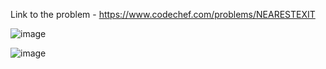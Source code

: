 Link to the problem - https://www.codechef.com/problems/NEARESTEXIT



![image](https://user-images.githubusercontent.com/57552973/235313944-52dfc4ea-b740-41d4-b8e9-61fc339f6dd4.png)



![image](https://user-images.githubusercontent.com/57552973/235313951-13892f3c-d870-4d40-bb1d-92401449fb1b.png)
